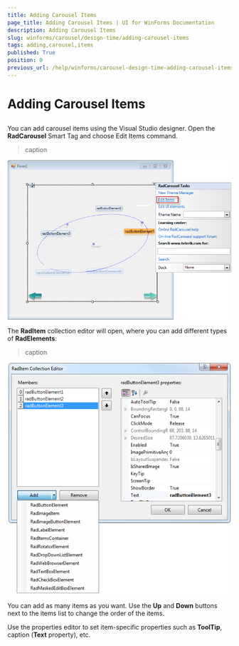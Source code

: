 ```yaml
---
title: Adding Carousel Items
page_title: Adding Carousel Items | UI for WinForms Documentation
description: Adding Carousel Items
slug: winforms/carousel/design-time/adding-carousel-items
tags: adding,carousel,items
published: True
position: 0
previous_url: /help/winforms/carousel-design-time-adding-carousel-items.html
---
```


# Adding Carousel Items



## 

You can add carousel items using the Visual Studio designer. Open the __RadCarousel__ Smart Tag and choose Edit Items command.


>caption 

![carousel-design-time-adding-carousel-items 002](images/carousel-design-time-adding-carousel-items002.png)



The __RadItem__ collection editor will open, where you can add different types of __RadElements__: 


>caption 

![carousel-design-time-adding-carousel-items 001](images/carousel-design-time-adding-carousel-items001.png)

You can add as many items as you want. Use the __Up__ and __Down__ buttons next to the items list to change the order of the items. 

Use the properties editor to set item-specific properties such as __ToolTip__, caption (__Text__ property), etc.


